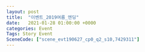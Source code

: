 ```yaml
---
layout: post
title:  "이벤트_2019여름_엔딩"
date:   2021-01-28 01:00:00 +0000
categories: Event
Tags: Story Event
SceneCode: ["scene_evt190627_cp0_q2_s10,7429311"]
---
```

